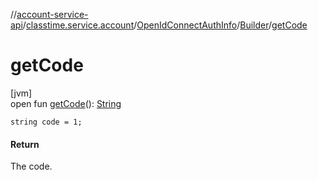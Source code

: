 //[account-service-api](../../../../index.md)/[classtime.service.account](../../index.md)/[OpenIdConnectAuthInfo](../index.md)/[Builder](index.md)/[getCode](get-code.md)

# getCode

[jvm]\
open fun [getCode](get-code.md)(): [String](https://docs.oracle.com/javase/8/docs/api/java/lang/String.html)

`string code = 1;`

#### Return

The code.
